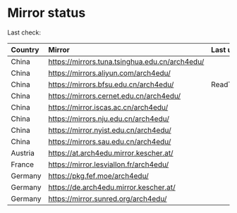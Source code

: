<script src="./time.js"></script>
# Mirror status
Last check: <script type="text/javascript">localize(1705076634.274782);</script>

|Country|Mirror|Last update|
|:------|:-----|:----------|
|China|https://mirrors.tuna.tsinghua.edu.cn/arch4edu/|<script type="text/javascript">localize(1705041236);</script>|
|China|https://mirrors.aliyun.com/arch4edu/|<script type="text/javascript">localize(1705041236);</script>|
|China|https://mirrors.bfsu.edu.cn/arch4edu/|ReadTimeout|
|China|https://mirrors.cernet.edu.cn/arch4edu/|<script type="text/javascript">localize(1705041236);</script>|
|China|https://mirror.iscas.ac.cn/arch4edu/|<script type="text/javascript">localize(1705041236);</script>|
|China|https://mirrors.nju.edu.cn/arch4edu/|<script type="text/javascript">localize(1704998081);</script>|
|China|https://mirror.nyist.edu.cn/arch4edu/|<script type="text/javascript">localize(1705041236);</script>|
|China|https://mirrors.sau.edu.cn/arch4edu/|<script type="text/javascript">localize(1704998081);</script>|
|Austria|https://at.arch4edu.mirror.kescher.at/|<script type="text/javascript">localize(1705041236);</script>|
|France|https://mirror.lesviallon.fr/arch4edu/|<script type="text/javascript">localize(1705041236);</script>|
|Germany|https://pkg.fef.moe/arch4edu/|<script type="text/javascript">localize(1705041236);</script>|
|Germany|https://de.arch4edu.mirror.kescher.at/|<script type="text/javascript">localize(1705041236);</script>|
|Germany|https://mirror.sunred.org/arch4edu/|<script type="text/javascript">localize(1705041236);</script>|

<script src="./tablefilter/tablefilter.js"></script>
<script src="./table.js"></script>